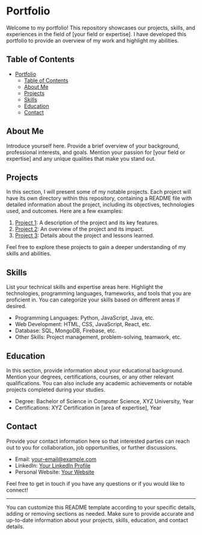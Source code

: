 # Portfolio

Welcome to my portfolio! This repository showcases our projects, skills, and experiences in the field of [your field or expertise]. I have developed this portfolio to provide an overview of my work and highlight my abilities.

## Table of Contents

- [Portfolio](#portfolio)
  - [Table of Contents](#table-of-contents)
  - [About Me](#about-me)
  - [Projects](#projects)
  - [Skills](#skills)
  - [Education](#education)
  - [Contact](#contact)

## About Me

Introduce yourself here. Provide a brief overview of your background, professional interests, and goals. Mention your passion for [your field or expertise] and any unique qualities that make you stand out.

## Projects

In this section, I will present some of my notable projects. Each project will have its own directory within this repository, containing a README file with detailed information about the project, including its objectives, technologies used, and outcomes. Here are a few examples:

1. [Project 1](projects/project1/README.md): A description of the project and its key features.
2. [Project 2](projects/project2/README.md): An overview of the project and its impact.
3. [Project 3](projects/project3/README.md): Details about the project and lessons learned.

Feel free to explore these projects to gain a deeper understanding of my skills and abilities.

## Skills

List your technical skills and expertise areas here. Highlight the technologies, programming languages, frameworks, and tools that you are proficient in. You can categorize your skills based on different areas if desired.

- Programming Languages: Python, JavaScript, Java, etc.
- Web Development: HTML, CSS, JavaScript, React, etc.
- Database: SQL, MongoDB, Firebase, etc.
- Other Skills: Project management, problem-solving, teamwork, etc.

## Education

In this section, provide information about your educational background. Mention your degrees, certifications, courses, or any other relevant qualifications. You can also include any academic achievements or notable projects completed during your studies.

- Degree: Bachelor of Science in Computer Science, XYZ University, Year
- Certifications: XYZ Certification in [area of expertise], Year

## Contact

Provide your contact information here so that interested parties can reach out to you for collaboration, job opportunities, or further discussions.

- Email: your-email@example.com
- LinkedIn: [Your LinkedIn Profile](https://www.linkedin.com/in/your-profile/)
- Personal Website: [Your Website](https://www.yourwebsite.com)

Feel free to get in touch if you have any questions or if you would like to connect!

---

You can customize this README template according to your specific details, adding or removing sections as needed. Make sure to provide accurate and up-to-date information about your projects, skills, education, and contact details.
